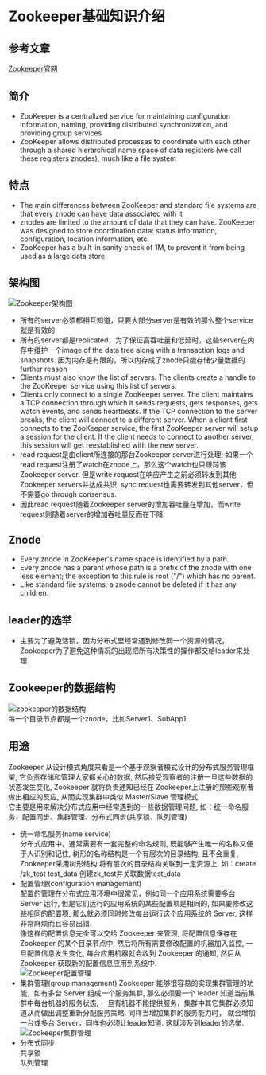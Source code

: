 # Zookeeper基础知识介绍
## 参考文章
[Zookeeper官网](https://cwiki.apache.org/confluence/display/ZOOKEEPER/ProjectDescription "zookeeper官方网站")

## 简介
- ZooKeeper is a centralized service for maintaining configuration information, naming, providing distributed synchronization, and providing group services
- ZooKeeper allows distributed processes to coordinate with each other through a shared hierarchical name space of data registers (we call these registers znodes), much like a file system

## 特点
- The main differences between ZooKeeper and standard file systems are that every znode can have data associated with it
- znodes are limited to the amount of data that they can have. ZooKeeper was designed to store coordination data: status information, configuration, location information, etc.
- ZooKeeper has a built-in sanity check of 1M, to prevent it from being used as a large data store

## 架构图
![Zookeeper架构图](/zookeeper/zookeeper-architecture.png "Zookeeper架构图")
- 所有的server必须都相互知道，只要大部分server是有效的那么整个service就是有效的
- 所有的server都是replicated，为了保证高吞吐量和低延时，这些server在内存中维护一个image of the data tree along with a transaction logs and snapshots. 因为内存是有限的，所以内存成了znode只能存储少量数据的further reason
- Clients must also know the list of servers. The clients create a handle to the ZooKeeper service using this list of servers.
- Clients only connect to a single ZooKeeper server. The client maintains a TCP connection through which it sends requests, gets responses, gets watch events, and sends heartbeats. If the TCP connection to the server breaks, the client will connect to a different server. When a client first connects to the ZooKeeper service, the first ZooKeeper server will setup a session for the client. If the client needs to connect to another server, this session will get reestablished with the new server.
- read request是由client所连接的那台Zookeeper server进行处理; 如果一个read request注册了watch在znode上，那么这个watch也只跟踪该Zookeeper server. 但是write request在响应产生之前必须转发到其他Zookeeper servers并达成共识. sync request也需要转发到其他server，但不需要go through consensus.
- 因此read request随着Zookeeper server的增加吞吐量在增加，而write request则随着server的增加吞吐量反而在下降

## Znode
- Every znode in ZooKeeper's name space is identified by a path.
- Every znode has a parent whose path is a prefix of the znode with one less element; the exception to this rule is root ("/") which has no parent.
- Like standard file systems, a znode cannot be deleted if it has any children.

## leader的选举
- 主要为了避免活锁，因为分布式里经常遇到修改同一个资源的情况，Zookeeper为了避免这种情况的出现把所有决策性的操作都交给leader来处理. 

## Zookeeper的数据结构
![zookeeper的数据结构](/zookeeper/zookeeper-ds.png "zookeeper的数据结构")  
     每一个目录节点都是一个znode，比如Server1、SubApp1

## 用途
Zookeeper 从设计模式角度来看是一个基于观察者模式设计的分布式服务管理框架, 它负责存储和管理大家都关心的数据, 然后接受观察者的注册一旦这些数据的状态发生变化, Zookeeper 就将负责通知已经在 Zookeeper上注册的那些观察者做出相应的反应, 从而实现集群中类似 Master/Slave 管理模式  
它主要是用来解决分布式应用中经常遇到的一些数据管理问题, 如：统一命名服务、配置同步、集群管理、分布式同步(共享锁、队列管理)
- 统一命名服务(name service)  
分布式应用中，通常需要有一套完整的命名规则, 既能够产生唯一的名称又便于人识别和记住, 树形的名称结构是一个有层次的目录结构, 且不会重复, Zookeeper采用树形结构 将有层次的目录结构关联到一定资源上. 如：create /zk_test test_data  创建zk_test并关联数据test_data
- 配置管理(configuration management)  
配置的管理在分布式应用环境中很常见，例如同一个应用系统需要多台 Server 运行, 但是它们运行的应用系统的某些配置项是相同的, 如果要修改这些相同的配置项, 那么就必须同时修改每台运行这个应用系统的 Server, 这样非常麻烦而且容易出错.  
像这样的配置信息完全可以交给 Zookeeper 来管理, 将配置信息保存在 Zookeeper 的某个目录节点中, 然后将所有需要修改配置的机器加入监控, 一旦配置信息发生变化, 每台应用机器就会收到 Zookeeper 的通知, 然后从 Zookeeper 获取新的配置信息应用到系统中.  
![Zookeeper配置管理](/zookeeper/config-manage.png "Zookeeper配置管理")  
- 集群管理(group management)
Zookeeper 能够很容易的实现集群管理的功能，如有多台 Server 组成一个服务集群, 那么必须要一个 leader 知道当前集群中每台机器的服务状态, 一旦有机器不能提供服务，集群中其它集群必须知道从而做出调整重新分配服务策略. 同样当增加集群的服务能力时， 就会增加一台或多台 Server，同样也必须让leader知道. 这就涉及到leader的选举.  
![Zookeeper集群管理](/zookeeper/group-manage.png "Zookeeper集群管理")  
- 分布式同步  
共享锁  
队列管理

